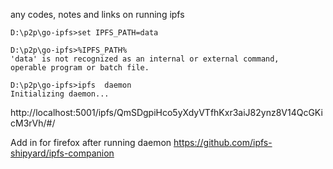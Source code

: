 


any codes, notes and links on running ipfs 



```
D:\p2p\go-ipfs>set IPFS_PATH=data

D:\p2p\go-ipfs>%IPFS_PATH%
'data' is not recognized as an internal or external command,
operable program or batch file.

D:\p2p\go-ipfs>ipfs  daemon
Initializing daemon...

```

http://localhost:5001/ipfs/QmSDgpiHco5yXdyVTfhKxr3aiJ82ynz8V14QcGKicM3rVh/#/


Add in for firefox after running daemon https://github.com/ipfs-shipyard/ipfs-companion